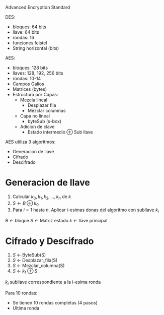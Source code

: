 Advanced Encryption Standard

DES:
- bloques: 64 bits
- llave: 64 bits
- rondas: 16
- funciones feistel
- String horizontal (bits)

AES:
- bloques: 128 bits
- llaves: 128, 192, 256 bits
- rondas: 10-14
- Campos Galios
- Matrices (bytes)
- Estructura por Capas:
	- Mezcla lineal
		- Desplazar fila
		- Mezclar columnas
	- Capa no lineal
		- byteSub (s-box)
	- Adicion de clave
		- Estado intermedio $\oplus$ Sub llave

AES utiliza 3 algoritmos:
- Generacion de llave
- Cifrado
- Descifrado

# Generacion de llave
1. Calcular $k_0, k_1, k_2, ..., k_n$  de  $k$ 
2. $S \leftarrow B \oplus k_0$
3. Para $i=1$ hasta $n$. Aplicar i-esimas donas del algoritmo con subllave $k_i$

$B$ <- bloque
$S$ <- Matriz estado
$k$ <- llave principal

# Cifrado y Descifrado

1. $S$ <- ByteSub(S)
2. $S$ <- Desplazar_fila(S)
3. $S$ <- Mezclar_columna(S)
4. $S$ <- $k_1 \oplus S$

$k_i$  subllave correspondiente a la i-esima ronda

Para 10 rondas:
- Se tienen 10 rondas completas (4 pasos)
- Ultima ronda